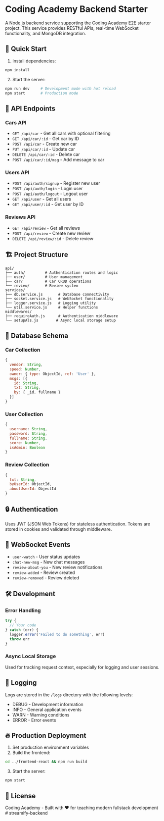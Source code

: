 # Coding Academy Backend Starter

A Node.js backend service supporting the Coding Academy E2E starter project. This service provides RESTful APIs, real-time WebSocket functionality, and MongoDB integration.

## 🚀 Quick Start

1. Install dependencies:
```bash
npm install
```

2. Start the server:
```bash
npm run dev     # Development mode with hot reload
npm start       # Production mode
```

## 📡 API Endpoints

### Cars API
- `GET /api/car` - Get all cars with optional filtering
- `GET /api/car/:id` - Get car by ID
- `POST /api/car` - Create new car
- `PUT /api/car/:id` - Update car
- `DELETE /api/car/:id` - Delete car
- `POST /api/car/:id/msg` - Add message to car

### Users API
- `POST /api/auth/signup` - Register new user
- `POST /api/auth/login` - Login user
- `POST /api/auth/logout` - Logout user
- `GET /api/user` - Get all users
- `GET /api/user/:id` - Get user by ID

### Reviews API
- `GET /api/review` - Get all reviews
- `POST /api/review` - Create new review
- `DELETE /api/review/:id` - Delete review

## 🏗️ Project Structure

```
api/
├── auth/         # Authentication routes and logic
├── user/         # User management
├── car/          # Car CRUD operations
└── review/       # Review system
services/
├── db.service.js       # Database connectivity
├── socket.service.js   # WebSocket functionality
├── logger.service.js   # Logging utility
└── util.service.js     # Helper functions
middlewares/
├── requireAuth.js      # Authentication middleware
└── setupAls.js        # Async local storage setup
```

## 💾 Database Schema

### Car Collection
```js
{
  vendor: String,
  speed: Number,
  owner: { type: ObjectId, ref: 'User' },
  msgs: [{
    id: String,
    txt: String,
    by: { _id, fullname }
  }]
}
```

### User Collection
```js
{
  username: String,
  password: String,
  fullname: String,
  score: Number,
  isAdmin: Boolean
}
```

### Review Collection
```js
{
  txt: String,
  byUserId: ObjectId,
  aboutUserId: ObjectId
}
```

## 🔒 Authentication

Uses JWT (JSON Web Tokens) for stateless authentication. Tokens are stored in cookies and validated through middleware.

## 🔌 WebSocket Events

- `user-watch` - User status updates
- `chat-new-msg` - New chat messages
- `review-about-you` - New review notifications
- `review-added` - Review created
- `review-removed` - Review deleted

## 🛠️ Development

### Error Handling
```js
try {
  // Your code
} catch (err) {
  logger.error('Failed to do something', err)
  throw err
}
```

### Async Local Storage
Used for tracking request context, especially for logging and user sessions.

## 📝 Logging

Logs are stored in the `/logs` directory with the following levels:
- DEBUG - Development information
- INFO - General application events
- WARN - Warning conditions
- ERROR - Error events

## 🔥 Production Deployment

1. Set production environment variables
2. Build the frontend:
```bash
cd ../frontend-react && npm run build
```
3. Start the server:
```bash
npm start
```

## 📄 License

Coding Academy - Built with ❤️ for teaching modern fullstack development
#   s t r e a m i f y - b a c k e n d  
 